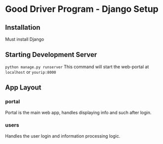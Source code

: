 # Good Driver Program - Django Setup

## Installation
Must install Django

## Starting Development Server
`python manage.py runserver`
This command will start the web-portal at `localhost` or `yourip:8000`

## App Layout

### portal
Portal is the main web app, handles displaying info and such after login.

### users
Handles the user login and information processing logic.
